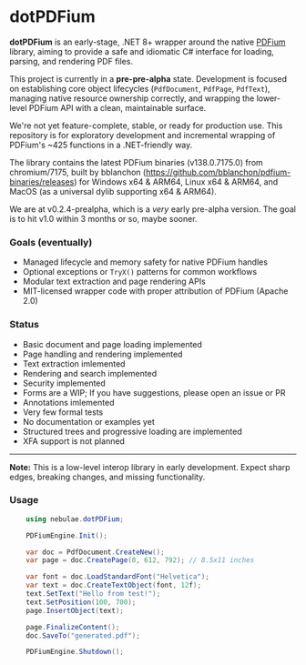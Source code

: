 ﻿# dotPDFium

**dotPDFium** is an early-stage, .NET 8+ wrapper around the native [PDFium](https://pdfium.googlesource.com/pdfium/) library, aiming to provide a safe and idiomatic C# interface for loading, parsing, and rendering PDF files.

This project is currently in a **pre-pre-alpha** state. Development is focused on establishing core object lifecycles (`PdfDocument`, `PdfPage`, `PdfText`), managing native resource ownership correctly, and wrapping the lower-level PDFium API with a clean, maintainable surface.

We're not yet feature-complete, stable, or ready for production use. This repository is for exploratory development and incremental wrapping of PDFium's \~425 functions in a .NET-friendly way.

The library contains the latest PDFium binaries (v138.0.7175.0) from chromium/7175, built by bblanchon (https://github.com/bblanchon/pdfium-binaries/releases) for Windows x64 & ARM64, Linux x64 & ARM64, and MacOS (as a universal dylib supporting x64 & ARM64).

We are at v0.2.4-prealpha, which is a *very* early pre-alpha version. The goal is to hit v1.0 within 3 months or so, maybe sooner.

### Goals (eventually)

- Managed lifecycle and memory safety for native PDFium handles
- Optional exceptions or `TryX()` patterns for common workflows
- Modular text extraction and page rendering APIs
- MIT-licensed wrapper code with proper attribution of PDFium (Apache 2.0)

### Status

- Basic document and page loading implemented
- Page handling and rendering implemented
- Text extraction imlemented
- Rendering and search implemented
- Security implemented
- Forms are a WIP; If you have suggestions, please open an issue or PR
- Annotations imlemented
- Very few formal tests
- No documentation or examples yet
- Structured trees and progressive loading are implemented
- XFA support is not planned

---

**Note:** This is a low-level interop library in early development. Expect sharp edges, breaking changes, and missing functionality.

### Usage
```csharp
    using nebulae.dotPDFium;

    PDFiumEngine.Init();

    var doc = PdfDocument.CreateNew();
    var page = doc.CreatePage(0, 612, 792); // 8.5x11 inches

    var font = doc.LoadStandardFont("Helvetica");
    var text = doc.CreateTextObject(font, 12f);
    text.SetText("Hello from test!");
    text.SetPosition(100, 700);
    page.InsertObject(text);

    page.FinalizeContent();
    doc.SaveTo("generated.pdf");

    PDFiumEngine.Shutdown();
```